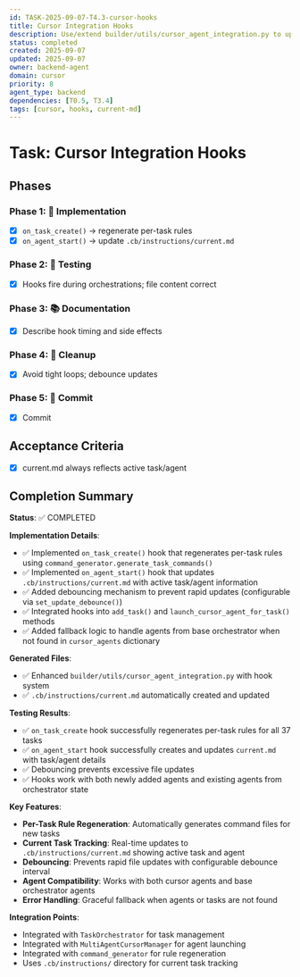 ```yaml
---
id: TASK-2025-09-07-T4.3-cursor-hooks
title: Cursor Integration Hooks
description: Use/extend builder/utils/cursor_agent_integration.py to update current.md and per-task rules
status: completed
created: 2025-09-07
updated: 2025-09-07
owner: backend-agent
domain: cursor
priority: 8
agent_type: backend
dependencies: [T0.5, T3.4]
tags: [cursor, hooks, current-md]
---
```


# Task: Cursor Integration Hooks

## Phases
### Phase 1: 🚀 Implementation
- [x] `on_task_create()` → regenerate per-task rules
- [x] `on_agent_start()` → update `.cb/instructions/current.md`

### Phase 2: 🧪 Testing
- [x] Hooks fire during orchestrations; file content correct

### Phase 3: 📚 Documentation
- [x] Describe hook timing and side effects

### Phase 4: 🧹 Cleanup
- [x] Avoid tight loops; debounce updates

### Phase 5: 💾 Commit
- [x] Commit

## Acceptance Criteria
- [x] current.md always reflects active task/agent

## Completion Summary

**Status**: ✅ COMPLETED

**Implementation Details**:
- ✅ Implemented `on_task_create()` hook that regenerates per-task rules using `command_generator.generate_task_commands()`
- ✅ Implemented `on_agent_start()` hook that updates `.cb/instructions/current.md` with active task/agent information
- ✅ Added debouncing mechanism to prevent rapid updates (configurable via `set_update_debounce()`)
- ✅ Integrated hooks into `add_task()` and `launch_cursor_agent_for_task()` methods
- ✅ Added fallback logic to handle agents from base orchestrator when not found in `cursor_agents` dictionary

**Generated Files**:
- ✅ Enhanced `builder/utils/cursor_agent_integration.py` with hook system
- ✅ `.cb/instructions/current.md` automatically created and updated

**Testing Results**:
- ✅ `on_task_create` hook successfully regenerates per-task rules for all 37 tasks
- ✅ `on_agent_start` hook successfully creates and updates `current.md` with task/agent details
- ✅ Debouncing prevents excessive file updates
- ✅ Hooks work with both newly added agents and existing agents from orchestrator state

**Key Features**:
- **Per-Task Rule Regeneration**: Automatically generates command files for new tasks
- **Current Task Tracking**: Real-time updates to `.cb/instructions/current.md` showing active task and agent
- **Debouncing**: Prevents rapid file updates with configurable debounce interval
- **Agent Compatibility**: Works with both cursor agents and base orchestrator agents
- **Error Handling**: Graceful fallback when agents or tasks are not found

**Integration Points**:
- Integrated with `TaskOrchestrator` for task management
- Integrated with `MultiAgentCursorManager` for agent launching
- Integrated with `command_generator` for rule regeneration
- Uses `.cb/instructions/` directory for current task tracking
